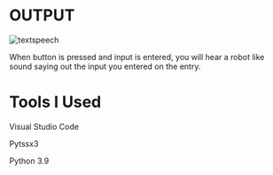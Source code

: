 # OUTPUT

![textspeech](https://user-images.githubusercontent.com/64541739/153738186-f1ea2b40-25be-4958-955f-fb92d3b2dfc2.png)

When button is pressed and input is entered, you will hear a robot like sound saying out the input you entered on the entry.

# Tools I Used

Visual Studio Code

Pytssx3 

Python 3.9
